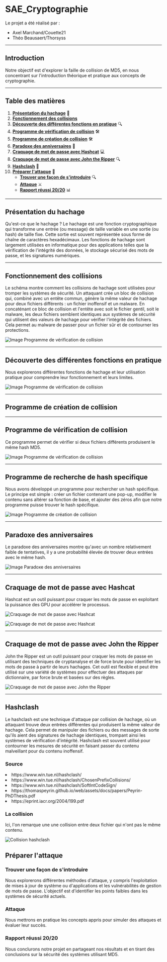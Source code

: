 # SAE_Cryptographie

Le projet a été réalisé par :
- Axel Marchand/Couette21
- Théo Beausaert/Thorsyss

---

## **Introduction**

Notre objectif est d'explorer la faille de collision de MD5, en nous concentrant sur l'introduction théorique et pratique aux concepts de cryptographie.

---

## **Table des matières**

1. [**Présentation du hachage**](#présentation-du-hachage) 📜
2. [**Fonctionnement des collisions**](#Fonctionnement-des-collisions)
3. [**Découverte des différentes fonctions en pratique**](#découverte-des-différentes-fonctions-en-pratique) 🔍
4. [**Programme de vérification de collision**](#programme-de-vérification-de-collision) 🛠️
5. [**Programme de création de collision**](#programme-de-création-de-collision) 🛠️
6. [**Paradoxe des anniversaires**](#paradoxe-des-anniversaires) 🎉
7. [**Craquage de mot de passe avec Hashcat**](#craquage-de-mot-de-passe-avec-hashcat) 💻
8. [**Craquage de mot de passe avec John the Ripper**](#Craquage-de-mot-de-passe-avec-John-the-Ripper) 🔍
9. [**Hashclash**](#Hashclash) 🎉
10. [**Préparer l'attaque**](#préparer-lattaque) 🚀
    - [**Trouver une façon de s'introduire**](#trouver-une-façon-de-sintroduire) 🔍
    - [**Attaque**](#attaque) ⚔️
    - [**Rapport réussi 20/20**](#rapport-réussi-2020) 📊

---

## **Présentation du hachage**

Qu'est-ce que le hachage ?
Le hachage est une fonction cryptographique qui transforme une entrée (ou message) de taille variable en une sortie (ou hash) de taille fixe. Cette sortie est souvent représentée sous forme de chaîne de caractères hexadécimaux. Les fonctions de hachage sont largement utilisées en informatique pour des applications telles que la vérification de l'intégrité des données, le stockage sécurisé des mots de passe, et les signatures numériques.

---

## **Fonctionnement des collisions**

Le schéma montre comment les collisions de hachage sont utilisées pour tromper les systèmes de sécurité. Un attaquant crée un bloc de collision qui, combiné avec un entête commun, génère la même valeur de hachage pour deux fichiers différents : un fichier inoffensif et un malware. En concaténant ce bloc de collision et l'entête avec soit le fichier gentil, soit le malware, les deux fichiers semblent identiques aux systèmes de sécurité qui utilisent des valeurs de hachage pour vérifier l'intégrité des fichiers. Cela permet au malware de passer pour un fichier sûr et de contourner les protections.

![Image Programme de vérification de collision](Captures/Fonctionement.png)

---

## **Découverte des différentes fonctions en pratique**

Nous explorerons différentes fonctions de hachage et leur utilisation pratique pour comprendre leur fonctionnement et leurs limites.

![Image Programme de vérification de collision](Captures/Tableau.png)


---
## **Programme de création de collision**



---
## **Programme de vérification de collision**

Ce programme permet de vérifier si deux fichiers différents produisent le même hash MD5.

![Image Programme de vérification de collision](Captures/verif.png)

---

## **Programme de recherche de hash specifique**

Nous avons développé un programme pour rechercher un hash spécifique. Le principe est simple : créer un fichier contenant une pop-up, modifier le contenu sans altérer sa fonction de base, et ajouter des zéros afin que notre programme puisse trouver le hash spécifique.

![Image Programme de création de collision](images/hash_specifique.png)

---

## **Paradoxe des anniversaires**

Le paradoxe des anniversaires montre qu'avec un nombre relativement faible de tentatives, il y a une probabilité élevée de trouver deux entrées avec le même hash.

![Image Paradoxe des anniversaires](Captures/Paradoxe.png)

---

## **Craquage de mot de passe avec Hashcat**

Hashcat est un outil puissant pour craquer les mots de passe en exploitant la puissance des GPU pour accélérer le processus.

![Craquage de mot de passe avec Hashcat](Captures/hashcat.png)

![Craquage de mot de passe avec Hashcat](Captures/hash2.png)

---
## **Craquage de mot de passe avec John the Ripper**

John the Ripper est un outil puissant pour craquer les mots de passe en utilisant des techniques de cryptanalyse et de force brute pour identifier les mots de passe à partir de leurs hachages. Cet outil est flexible et peut être utilisé sur une variété de systèmes pour effectuer des attaques par dictionnaire, par force brute et basées sur des règles.

![Craquage de mot de passe avec John the Ripper](Captures/crack_hash.png)

---

## **Hashclash**

Le hashclash est une technique d'attaque par collision de hachage, où un attaquant trouve deux entrées différentes qui produisent la même valeur de hachage. Cela permet de manipuler des fichiers ou des messages de sorte qu'ils aient des signatures de hachage identiques, trompant ainsi les systèmes de vérification d'intégrité. Hashclash est souvent utilisé pour contourner les mesures de sécurité en faisant passer du contenu malveillant pour du contenu inoffensif.

### Source

<li>https://www.win.tue.nl/hashclash/</li>
<li>https://www.win.tue.nl/hashclash/ChosenPrefixCollisions/</li>
<li>https://www.win.tue.nl/hashclash/SoftIntCodeSign/</li>
<li>https://thomaspeyrin.github.io/web/assets/docs/papers/Peyrin-PhDThesis.pdf</li>
<li>https://eprint.iacr.org/2004/199.pdf</li>

### La collision

Ici, l'on remarque une une collision entre deux fichier qui n'ont pas le même contenu.

![Collision hashclash](Captures/Collision.png)


## **Préparer l'attaque**

### **Trouver une façon de s'introduire**

Nous explorerons différentes méthodes d'attaque, y compris l'exploitation de mises à jour de système ou d'applications et les vulnérabilités de gestion de mots de passe. L'objectif est d'identifier les points faibles dans les systèmes de sécurité actuels.

### **Attaque**

Nous mettrons en pratique les concepts appris pour simuler des attaques et évaluer leur succès.

### **Rapport réussi 20/20**

Nous conclurons notre projet en partageant nos résultats et en tirant des conclusions sur la sécurité des systèmes utilisant MD5.



